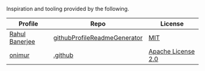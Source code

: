Inspiration and tooling provided by the following.

| Profile  | Repo | License |
| ------------- | ------------- | ------------- |
| [Rahul Banerjee](https://github.com/rahulbanerjee26)  | [githubProfileReadmeGenerator](https://github.com/rahulbanerjee26/githubProfileReadmeGenerator)  | [MIT](https://github.com/rahulbanerjee26/githubProfileReadmeGenerator/blob/main/LICENSE)  |
| [onimur](https://github.com/onimur)  | [.github](https://github.com/onimur/.github)  | [Apache License 2.0](https://github.com/onimur/.github/blob/master/LICENSE)  |
